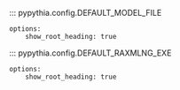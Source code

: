 
::: pypythia.config.DEFAULT_MODEL_FILE

    options:
        show_root_heading: true

::: pypythia.config.DEFAULT_RAXMLNG_EXE

    options:
        show_root_heading: true
